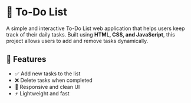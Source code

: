 # 📝 To-Do List

A simple and interactive To-Do List web application that helps users keep track of their daily tasks. Built using **HTML, CSS, and JavaScript**, this project allows users to add and remove tasks dynamically.

## 🚀 Features

- ✅ Add new tasks to the list
- ❌ Delete tasks when completed
- 🎨 Responsive and clean UI
- ⚡ Lightweight and fast




